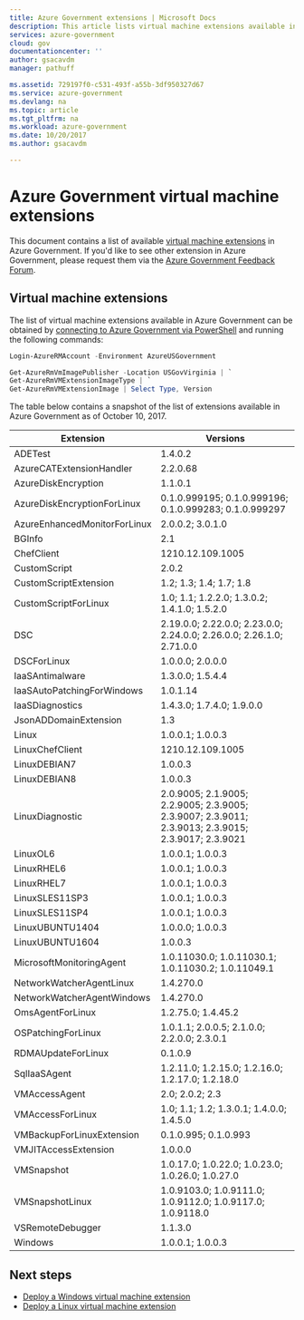```yaml
---
title: Azure Government extensions | Microsoft Docs
description: This article lists virtual machine extensions available in Azure Government
services: azure-government
cloud: gov
documentationcenter: ''
author: gsacavdm
manager: pathuff

ms.assetid: 729197f0-c531-493f-a55b-3df950327d67
ms.service: azure-government
ms.devlang: na
ms.topic: article
ms.tgt_pltfrm: na
ms.workload: azure-government
ms.date: 10/20/2017
ms.author: gsacavdm

---
```

# Azure Government virtual machine extensions
This document contains a list of available [virtual machine extensions](../virtual-machines/windows/extensions-features.md) in Azure Government. If you'd like to see other extension in Azure Government, please request them via the [Azure Government Feedback Forum](https://feedback.azure.com/forums/558487-azure-government).

## Virtual machine extensions
The list of virtual machine extensions available in Azure Government can be obtained by [connecting to Azure Government via PowerShell](documentation-government-get-started-connect-with-ps.md) and running the following commands:

```powershell
Login-AzureRMAccount -Environment AzureUSGovernment

Get-AzureRmVmImagePublisher -Location USGovVirginia | `
Get-AzureRmVMExtensionImageType | `
Get-AzureRmVMExtensionImage | Select Type, Version
```
<!-- 
Get-AzureRmVmImagePublisher -Location USGovVirginia | `
Get-AzureRmVMExtensionImageType | `
Get-AzureRmVMExtensionImage | `
Select Type, Version | `
Group Type | `
Sort Name | `
Select-Object @{Name="Entry";Expression={"| " + $_.Name + " | " + ($_.Group.Version -join "; ") +  " | " }} | `
Select-Object -ExpandProperty Entry | `
Out-File vm-extensions.md
-->

The table below contains a snapshot of the list of extensions available in Azure Government as of October 10, 2017.

|Extension|Versions|
| --- | --- |
| ADETest | 1.4.0.2 | 
| AzureCATExtensionHandler | 2.2.0.68 | 
| AzureDiskEncryption | 1.1.0.1 | 
| AzureDiskEncryptionForLinux | 0.1.0.999195; 0.1.0.999196; 0.1.0.999283; 0.1.0.999297 | 
| AzureEnhancedMonitorForLinux | 2.0.0.2; 3.0.1.0 | 
| BGInfo | 2.1 | 
| ChefClient | 1210.12.109.1005 | 
| CustomScript | 2.0.2 | 
| CustomScriptExtension | 1.2; 1.3; 1.4; 1.7; 1.8 | 
| CustomScriptForLinux | 1.0; 1.1; 1.2.2.0; 1.3.0.2; 1.4.1.0; 1.5.2.0 | 
| DSC | 2.19.0.0; 2.22.0.0; 2.23.0.0; 2.24.0.0; 2.26.0.0; 2.26.1.0; 2.71.0.0 | 
| DSCForLinux | 1.0.0.0; 2.0.0.0 | 
| IaaSAntimalware | 1.3.0.0; 1.5.4.4 | 
| IaaSAutoPatchingForWindows | 1.0.1.14 | 
| IaaSDiagnostics | 1.4.3.0; 1.7.4.0; 1.9.0.0 | 
| JsonADDomainExtension | 1.3 | 
| Linux | 1.0.0.1; 1.0.0.3 | 
| LinuxChefClient | 1210.12.109.1005 | 
| LinuxDEBIAN7 | 1.0.0.3 | 
| LinuxDEBIAN8 | 1.0.0.3 | 
| LinuxDiagnostic | 2.0.9005; 2.1.9005; 2.2.9005; 2.3.9005; 2.3.9007; 2.3.9011; 2.3.9013; 2.3.9015; 2.3.9017; 2.3.9021 | 
| LinuxOL6 | 1.0.0.1; 1.0.0.3 | 
| LinuxRHEL6 | 1.0.0.1; 1.0.0.3 | 
| LinuxRHEL7 | 1.0.0.1; 1.0.0.3 | 
| LinuxSLES11SP3 | 1.0.0.1; 1.0.0.3 | 
| LinuxSLES11SP4 | 1.0.0.1; 1.0.0.3 | 
| LinuxUBUNTU1404 | 1.0.0.0; 1.0.0.3 | 
| LinuxUBUNTU1604 | 1.0.0.3 | 
| MicrosoftMonitoringAgent | 1.0.11030.0; 1.0.11030.1; 1.0.11030.2; 1.0.11049.1 | 
| NetworkWatcherAgentLinux | 1.4.270.0 | 
| NetworkWatcherAgentWindows | 1.4.270.0 | 
| OmsAgentForLinux | 1.2.75.0; 1.4.45.2 | 
| OSPatchingForLinux | 1.0.1.1; 2.0.0.5; 2.1.0.0; 2.2.0.0; 2.3.0.1 | 
| RDMAUpdateForLinux | 0.1.0.9 | 
| SqlIaaSAgent | 1.2.11.0; 1.2.15.0; 1.2.16.0; 1.2.17.0; 1.2.18.0 | 
| VMAccessAgent | 2.0; 2.0.2; 2.3 | 
| VMAccessForLinux | 1.0; 1.1; 1.2; 1.3.0.1; 1.4.0.0; 1.4.5.0 | 
| VMBackupForLinuxExtension | 0.1.0.995; 0.1.0.993 | 
| VMJITAccessExtension | 1.0.0.0 | 
| VMSnapshot | 1.0.17.0; 1.0.22.0; 1.0.23.0; 1.0.26.0; 1.0.27.0 | 
| VMSnapshotLinux | 1.0.9103.0; 1.0.9111.0; 1.0.9112.0; 1.0.9117.0; 1.0.9118.0 | 
| VSRemoteDebugger | 1.1.3.0 | 
| Windows | 1.0.0.1; 1.0.0.3 | 

## Next steps
* [Deploy a Windows virtual machine extension](../virtual-machines/windows/extensions-features.md#run-vm-extensions)
* [Deploy a Linux virtual machine extension](../virtual-machines/linux/extensions-features.md#run-vm-extensions)
